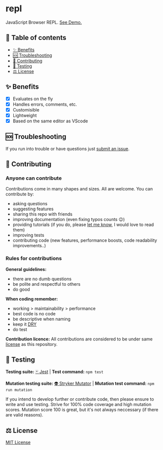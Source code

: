 # repl

JavaScript Browser REPL. [See Demo.](https://www.danielcobo.me/repl/)

## 🧭 Table of contents

- [✨ Benefits](#-benefits)
- [🆘 Troubleshooting](#-troubleshooting)
- [🤝 Contributing](#-contributing)
- [🧪 Testing](#-testing)
- [⚖️ License](#️-license)

## ✨ Benefits

- [x] Evaluates on the fly
- [x] Handles errors, comments, etc.
- [x] Customisible
- [x] Lightweight
- [x] Based on the same editor as VScode

## 🆘 Troubleshooting

If you run into trouble or have questions just [submit an issue](https://github.com/danielcobo/repl/issues).

## 🤝 Contributing

### Anyone can contribute

Contributions come in many shapes and sizes. All are welcome.
You can contribute by:

- asking questions
- suggesting features
- sharing this repo with friends
- improving documentation (even fixing typos counts 😉)
- providing tutorials (if you do, please [let me know](https://twitter.com/danielcobocom), I would love to read them)
- improving tests
- contributing code (new features, performance boosts, code readability improvements..)

### Rules for contributions

**General guidelines:**

- there are no dumb questions
- be polite and respectful to others
- do good

**When coding remember:**

- working > maintainability > performance
- best code is no code
- be descriptive when naming
- keep it [DRY](https://en.wikipedia.org/wiki/Don%27t_repeat_yourself)
- do test

**Contribution licence:**
All contributions are considered to be under same [license](#️-license) as this repository.

## 🧪 Testing

**Testing suite:** [🃏 Jest](https://jestjs.io) | **Test command:** `npm test`

**Mutation testing suite:** [👽 Stryker Mutator](https://stryker-mutator.io) | **Mutation test command:** `npm run mutation`

If you intend to develop further or contribute code, then please ensure to write and use testing. Strive for 100% code coverage and high mutation scores. Mutation score 100 is great, but it's not always neccessary (if there are valid reasons).

## ⚖️ License

[MIT License](https://github.com/danielcobo/repl/blob/master/LICENSE.md)
